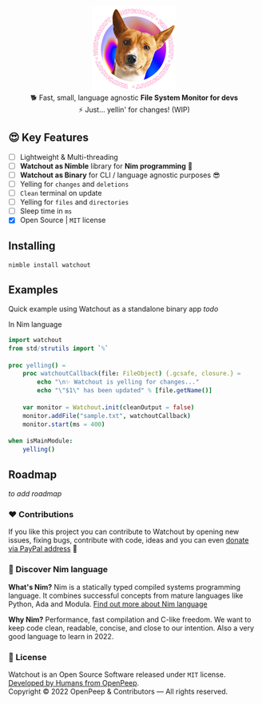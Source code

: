 <p align="center">
    <img src="https://raw.githubusercontent.com/openpeep/watchout/main/.github/watchout-logo.png" width="170px"><br>
    🐕 Fast, small, language agnostic <strong>File System Monitor for devs</strong><br>
    ⚡️ Just... yellin' for changes! (WIP)
</p>

## 😍 Key Features
- [ ] Lightweight & Multi-threading
- [ ] **Watchout as Nimble** library for **Nim programming** 👑
- [ ] **Watchout as Binary** for CLI / language agnostic purposes 😎
- [ ] Yelling for `changes` and `deletions`
- [ ] `Clean` terminal on update
- [ ] Yelling for `files` and `directories`
- [ ] Sleep time in `ms`
- [x] Open Source | `MIT` license

## Installing
```
nimble install watchout
```

## Examples

Quick example using Watchout as a standalone binary app
_todo_

In Nim language

```nim
import watchout
from std/strutils import `%`

proc yelling() =
    proc watchoutCallback(file: FileObject) {.gcsafe, closure.} =
        echo "\n✨ Watchout is yelling for changes..."
        echo "\"$1\" has been updated" % [file.getName()]
    
    var monitor = Watchout.init(cleanOutput = false)
    monitor.addFile("sample.txt", watchoutCallback)
    monitor.start(ms = 400)

when isMainModule:
    yelling()
```

## Roadmap
_to add roadmap_

### ❤ Contributions
If you like this project you can contribute to Watchout by opening new issues, fixing bugs, contribute with code, ideas and you can even [donate via PayPal address](https://www.paypal.com/donate/?hosted_button_id=RJK3ZTDWPL55C) 🥰

### 👑 Discover Nim language
<strong>What's Nim?</strong> Nim is a statically typed compiled systems programming language. It combines successful concepts from mature languages like Python, Ada and Modula. [Find out more about Nim language](https://nim-lang.org/)

<strong>Why Nim?</strong> Performance, fast compilation and C-like freedom. We want to keep code clean, readable, concise, and close to our intention. Also a very good language to learn in 2022.

### 🎩 License
Watchout is an Open Source Software released under `MIT` license. [Developed by Humans from OpenPeep](https://github.com/openpeep).<br>
Copyright &copy; 2022 OpenPeep & Contributors &mdash; All rights reserved.
